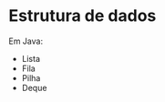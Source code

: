 # Estrutura de dados
Em Java:
<ul>
  <li>Lista</li>
  <li>Fila</li>
  <li>Pilha</li>
  <li>Deque</li>
</ul>
